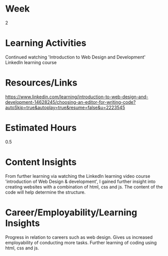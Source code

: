 # Week
2
# Learning Activities
Continued watching 'Introduction to Web Design and Development' LinkedIn learning course
# Resources/Links
https://www.linkedin.com/learning/introduction-to-web-design-and-development-14628245/choosing-an-editor-for-writing-code?autoSkip=true&autoplay=true&resume=false&u=2223545
# Estimated Hours
0.5
# Content Insights
From further learning via watching the LinkedIn learning video course 'introduction of Web Design & development', I gained further insight into creating websites with a combination of html, css and js. The content of the code will help determine the structure. 
# Career/Employability/Learning Insights
Progress in relation to careers such as web design. Gives us increased employability of conducting more tasks. Further learning of coding using html, css and js.